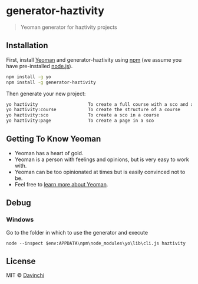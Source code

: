 # generator-haztivity
> Yeoman generator for haztivity projects

## Installation

First, install [Yeoman](http://yeoman.io) and generator-haztivity using [npm](https://www.npmjs.com/) (we assume you have pre-installed [node.js](https://nodejs.org/)).

```bash
npm install -g yo
npm install -g generator-haztivity
```

Then generate your new project:

```bash
yo haztivity                   To create a full course with a sco and a page
yo haztivity:course            To create the structure of a course
yo haztivity:sco               To create a sco in a course
yo haztivity:page              To create a page in a sco
```

## Getting To Know Yeoman

 * Yeoman has a heart of gold.
 * Yeoman is a person with feelings and opinions, but is very easy to work with.
 * Yeoman can be too opinionated at times but is easily convinced not to be.
 * Feel free to [learn more about Yeoman](http://yeoman.io/).

## Debug
### Windows
Go to the folder in which to use the generator and execute
```shell
node --inspect $env:APPDATA\npm\node_modules\yo\lib\cli.js haztivity
```
## License

MIT © [Davinchi](www.finsi.com)


[npm-image]: https://badge.fury.io/js/generator-haztivity.svg
[npm-url]: https://npmjs.org/package/generator-haztivity
[travis-image]: https://travis-ci.org//generator-haztivity.svg?branch=master
[travis-url]: https://travis-ci.org//generator-haztivity
[daviddm-image]: https://david-dm.org//generator-haztivity.svg?theme=shields.io
[daviddm-url]: https://david-dm.org//generator-haztivity
